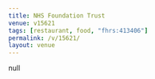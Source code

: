 ```yaml
---
title: NHS Foundation Trust
venue: v15621
tags: [restaurant, food, "fhrs:413406"]
permalink: /v/15621/
layout: venue
---
```

null